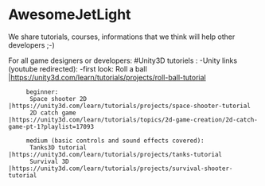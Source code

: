 # AwesomeJetLight
We share tutorials, courses, informations that we think will help other developers ;-)

For all game designers or developers:
#Unity3D tutoriels :
     -Unity links (youtube redirected): 
        -first look: 
          Roll a ball       |https://unity3d.com/learn/tutorials/projects/roll-ball-tutorial
              
         beginner:
          Space shooter 2D  |https://unity3d.com/learn/tutorials/projects/space-shooter-tutorial
          2D catch game     |https://unity3d.com/learn/tutorials/topics/2d-game-creation/2d-catch-game-pt-1?playlist=17093
              
         medium (basic controls and sound effects covered): 
          Tanks3D tutorial  |https://unity3d.com/learn/tutorials/projects/tanks-tutorial
          Survival 3D       |https://unity3d.com/learn/tutorials/projects/survival-shooter-tutorial 
          
